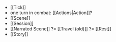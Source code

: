 - [[Tick]]
- one turn in combat: [[Actions|Action]]?
- [[Scene]]
- [[Session]]
- [[Narrated Scene]] ?= [[Travel (old)]] ?= [[Rest]]
- [[Story]]